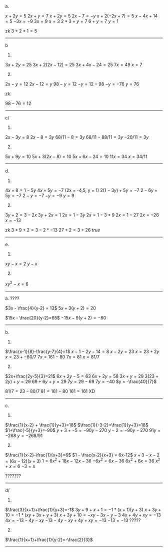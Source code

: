 


a.

$x+2y=5$
$2x+y = 7$
$x + 2y = 5$
$2x - 7 = -y$
$x+2(-2x+7) = 5$
$x -4x+14=5$
$-3x = -9$
$3x = 9$
$x = 3$
$2*3 + y = 7$
$6 + y = 7$
$y = 1$

zk
$3+2*1 = 5$

---

b

1.
$3x+2y = 25$
$3x+2(2x-12) = 25$
$3x +4x - 24 = 25$
$7x = 49$
$x = 7$



2. 

$2x-y = 12$
$2x-12 = y$
$98 - y = 12$
$-y = 12 - 98$
$-y = -76$
$y = 76$


zk. 

$98 - 76= 12$

---


c/

1.
$2x-3y = 8$
$2x - 8 = 3y$
$68/11 - 8 = 3y$
$68/11 - 88/11 = 3y$
$-20/11 = 3y$




2.

$5x+9y = 10$
$5x +3(2x-8) = 10$
$5x + 6x - 24 = 10$
$11x = 34$
$x = 34/11$

---

d.


1.
$4x+8 = 1 - 5y$
$4x + 5y = -7$ (2x = -4,5, y = 1)
$2(1-3y)+5y = -7$
$2 - 6y + 5 y = -7$
$2 - y = -7$
$-y = -9$
$y = 9$

2.
$3y + 2 = 3 - 2x$
$3y + 2x = 1$
$2x = 1 -3y$
$2x = 1 - 3*9$
$2x = 1 - 27$
$2x = -26$
$x = - 13$



zk
$3*9 + 2 = 3 - 2 * -13$
$27+2 = 3 + 26$
$true$

---

e.

1.

$xy-x = 2$
$y - x$

2.
$xy^2 -x = 6$

---
a. ????



$3x - \frac{4}{y-2} = 13$
$5x+3(y+2) = 20$

$15x - \frac{20}{y-2}=65$
$-15x - 9(y+2)=-60$



---
b.

1.
$\frac{x-1}{8}-\frac{y-7}{4}=1$
$x-1 -2y-14 = 8$
$x-2y = 23$
$x = 23 + 2y$
$x = 23 + -80/7$
$7x = 161 - 80$
$7x = 81$
$x = 81/7$



2.
$2x+\frac{2y-5}{3}=21$
$6x + 2y-5 = 63$
$6x + 2y = 58$
$3x + y = 29$
$3(23+2y)+y = 29$
$69 + 6y +y = 29$
$7y = 29 - 69$
$7y = -40$
$y = -\frac{40}{7}$

$81/7= 23 -80/7$
$81 = 161 - 80$
$161 = 161$ XD

---

c.

1.
$\frac{1}{x-2} + \frac{1}{y+3}=18$
$\frac{1}{-3-2}+\frac{1}{y+3}=18$
$1+\frac{-5}{y+3}=-90$
$y+3 + -5 = -90y - 270$
$y - 2 = -90y - 270$
$91y = -268$
$y = -268/91$


2.
$\frac{1}{x-2}-\frac{1}{x+3}=6$
$1 - \frac{x-2}{x+3} = 6x-12$
$x+3 - x-2 = (6x-12)(x+3)$
$1 = 6x^2+18x-12x-36$
$-6x^2 = 6x - 36$
$6x^2 + 6x = 36$
$x^2 + x = 6$
$-3 = x$


???????

---
d/

1.
$\frac{3}{x+1}+\frac{1}{y+3}=-1$
$3y+9 + x+1 = -1*(x+1)(y+3)$
$x +3y + 10 = -1 *(xy+3x+y+3)$
$x+3y+10 = -xy-3x-y-3$
$4x+4y+xy = -13$
$4x = -13 - 4y - xy$
$-13 - 4y - xy +4y+xy = -13$
$-13 = -13$
?????




2.
$\frac{1}{x+1}+\frac{1}{y-2}=-\frac{2}{3}$



---

